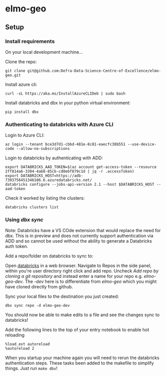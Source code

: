 # elmo-geo

## Setup

### Install requirements

On your local development machine...

Clone the repo:

```{bash}
git clone git@github.com:Defra-Data-Science-Centre-of-Excellence/elmo-geo.git
```

Install azure cli:

```{bash}
curl -sL https://aka.ms/InstallAzureCLIDeb | sudo bash
```

Install databricks and dbx in your python virtual environment:

```{bash}
pip install dbx
```

### Authenticating to databricks with Azure CLI

Login to Azure CLI:

```{bash}
az login --tenant bce3d7d1-cbbd-481e-8c81-eaecfc38b551 --use-device-code --allow-no-subscriptions
```

Login to databricks by authenticating with ADD:

```{bash}
export DATABRICKS_AAD_TOKEN=$(az account get-access-token --resource 2ff814a6-3304-4ab8-85cb-cd0e6f879c1d | jq -r .accessToken)
export DATABRICKS_HOST=https://adb-7393756451346106.6.azuredatabricks.net/
databricks configure --jobs-api-version 2.1 --host $DATABRICKS_HOST --aad-token
```

Check it worked by listing the clusters:

```{bash}
databricks clusters list
```

### Using _dbx sync_

Note: Databricks have a VS COde extension that would replace the need for dbx.
This is in preview and does not currently support authentication via ADD and so cannot be used without the ability to generate a Databricks auth token.

Add a repo/folder on databricks to sync to:

Open [databricks](https://adb-7393756451346106.6.azuredatabricks.net/) in a web browser.
Navigate to Repos in the side panel, within you're user directory right click and add repo.
Uncheck _Add repo by cloning a git repository_ and instead enter a name for your repo e.g. _elmo-geo-dev_. The _-dev_ here is to differentiate from _elmo-geo_ which you might have cloned directly from github.

Sync your local files to the destination you just created:

```{bash}
dbx sync repo -d elmo-geo-dev
```

You should now be able to make edits to a file and see the changes sync to databricks!

Add the following lines to the top of your entry notebook to enable hot reloading

```{bash}
%load_ext autoreload
%autoreload 2
```

When you startup your machine again you will need to rerun the databricks authentication steps. These tasks been added to the makefile to simplify things. Just run `make dbx`!
